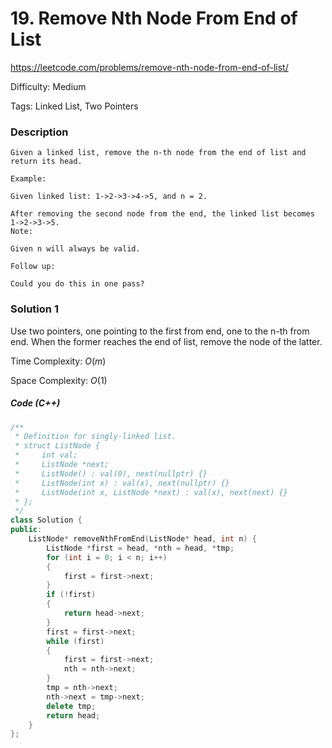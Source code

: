 # 19. Remove Nth Node From End of List

<https://leetcode.com/problems/remove-nth-node-from-end-of-list/>

Difficulty: Medium

Tags: Linked List, Two Pointers

### Description
```plain
Given a linked list, remove the n-th node from the end of list and return its head.

Example:

Given linked list: 1->2->3->4->5, and n = 2.

After removing the second node from the end, the linked list becomes 1->2->3->5.
Note:

Given n will always be valid.

Follow up:

Could you do this in one pass?
```

### Solution 1
Use two pointers, one pointing to the first from end, one to the n-th from end. When the former reaches the end of list, remove the node of the latter.

Time Complexity: $O(m)$

Space Complexity: $O(1)$

##### Code (C++)
```cpp
/**
 * Definition for singly-linked list.
 * struct ListNode {
 *     int val;
 *     ListNode *next;
 *     ListNode() : val(0), next(nullptr) {}
 *     ListNode(int x) : val(x), next(nullptr) {}
 *     ListNode(int x, ListNode *next) : val(x), next(next) {}
 * };
 */
class Solution {
public:
    ListNode* removeNthFromEnd(ListNode* head, int n) {
        ListNode *first = head, *nth = head, *tmp;
        for (int i = 0; i < n; i++)
        {
            first = first->next;
        }
        if (!first)
        {
            return head->next;
        }
        first = first->next;
        while (first)
        {
            first = first->next;
            nth = nth->next;
        }
        tmp = nth->next;
        nth->next = tmp->next;
        delete tmp;
        return head;
    }
};
```
